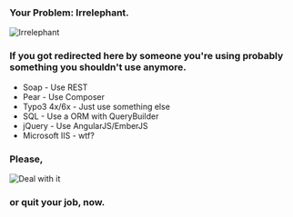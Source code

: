 ### Your Problem: Irrelephant.

![Irrelephant](https://cloud.githubusercontent.com/assets/450980/4320103/17e368ac-3f34-11e4-85fb-9266a3c7106d.gif)

### If you got redirected here by someone you're using probably something you shouldn't use anymore.

  - Soap - Use REST
  - Pear - Use Composer
  - Typo3 4x/6x - Just use something else
  - SQL - Use a ORM with QueryBuilder
  - jQuery - Use AngularJS/EmberJS
  - Microsoft IIS - wtf?

### Please,

![Deal with it](https://cloud.githubusercontent.com/assets/450980/4320094/00906d9e-3f34-11e4-9143-f899d3314547.jpg)

### or quit your job, now.
